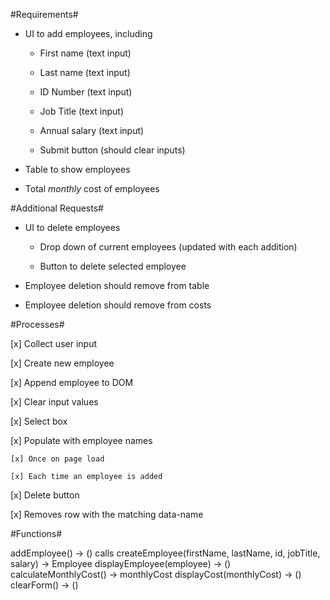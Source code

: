 #Requirements#

* UI to add employees, including

  * First name (text input)

  * Last name (text input)

  * ID Number (text input)

  * Job Title (text input)

  * Annual salary (text input)

  * Submit button (should clear inputs)

* Table to show employees

* Total _monthly_ cost of employees

#Additional Requests#

* UI to delete employees

  * Drop down of current employees (updated with each addition)

  * Button to delete selected employee

* Employee deletion should remove from table

* Employee deletion should remove from costs

#Processes#

[x] Collect user input

[x] Create new employee

[x] Append employee to DOM

[x] Clear input values

[x] Select box

  [x] Populate with employee names

    [x] Once on page load

    [x] Each time an employee is added

[x] Delete button

  [x] Removes row with the matching data-name

#Functions#

addEmployee() -> ()
calls
  createEmployee(firstName, lastName, id, jobTitle, salary) -> Employee
  displayEmployee(employee) -> ()
  calculateMonthlyCost() -> monthlyCost
  displayCost(monthlyCost) -> ()
  clearForm() -> ()
